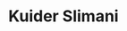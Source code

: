 ---
title: Kuider Slimani
name: Kuider Slimani
tags:
  - member
designation: Data Scientist
image: /assets/img/team-members/avatar-icon.png
linkedin: '#'
github: '#'
---